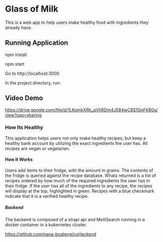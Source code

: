 # Glass of Milk

This is a web app to help users make healthy food with ingredients they already have.

## Running Application

npm install

npm start

Go to http://localhost:3000

In the project directory, run:

## Video Demo

https://drive.google.com/file/d/1LKomkXRh_qVhRDm4J584wC8S1GnFK80u/view?usp=sharing

### How Its Healthy

This application helps users not only make healthy recipes, but keep a healthy bank account by utilizing the exact ingredients the user has. All recipes are vegan or vegetarian. 

#### How It Works

Users add items to their fridge, with the amount in grams. The contents of the fridge is queried against the recipe database. Whats returned is a list of recipes ordered by how much of the required ingredients the user has in their fridge. If the user has all of the ingredients to any recipe, the recipes will display at the top, highlighted in green. Recipes with a blue checkmark indicate that it is a verified healthy recipe.

##### Backend

The backend is composed of a strapi api and MeiliSearch running in a docker container in a kubernetes cluster.

https://github.com/nana-boateng/cuHackend
